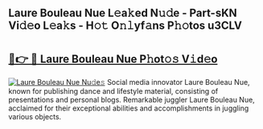 ## Laure Bouleau Nue L𝚎a𝚔ed N𝚞𝚍e - Part-sKN Vi𝚍𝚎o L𝚎a𝚔s - H𝚘𝚝 O𝚗𝚕yf𝚊ns P𝚑𝚘tos u3CLV

# <h2><a href="http://kf3jw8.oniu.top/?m=Laure+Bouleau+Nue">🔗👉 🔴 Laure Bouleau Nue P𝚑ot𝚘𝚜 V𝚒d𝚎o</a></h2>

[![Laure Bouleau Nue Nu𝚍e𝚜](https://i.imgur.com/0qMVB7G.gif)](http://kf3jw8.oniu.top/?m=Laure+Bouleau+Nue)
Social media innovator Laure Bouleau Nue, known for publishing dance and lifestyle material, consisting of presentations and personal blogs. Remarkable juggler Laure Bouleau Nue, acclaimed for their exceptional abilities and accomplishments in juggling various objects.  
